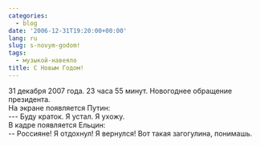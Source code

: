 ```yaml
---
categories:
  - blog
date: '2006-12-31T19:20:00+00:00'
lang: ru
slug: s-novym-godom!
tags:
  - музыкой-навеяло
title: С Новым Годом!
---
```




31 декабря 2007 года. 23 часа 55 минут. Новогоднее обращение президента.  
На экране появляется Путин:  
--- Буду краток. Я устал. Я ухожу.  
В кадре появляется Ельцин:  
-- Россияне! Я отдохнул! Я вернулся! Вот такая загогулина, понимашь.
